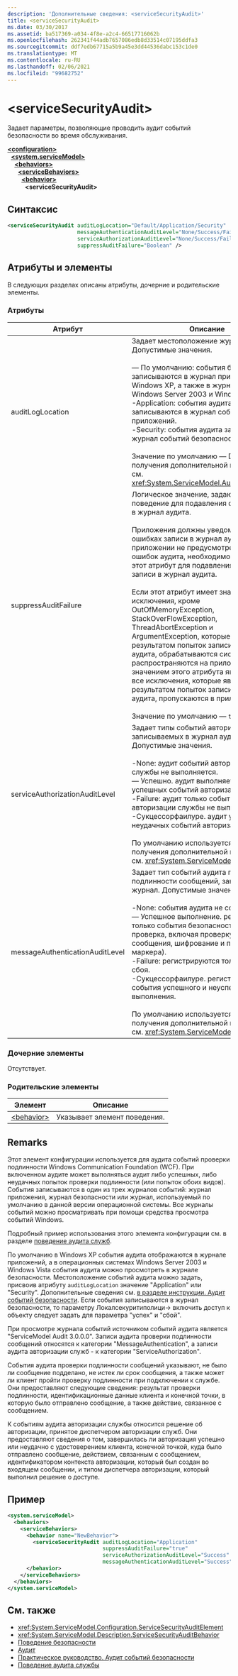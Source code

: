 ```yaml
---
description: 'Дополнительные сведения: <serviceSecurityAudit>'
title: <serviceSecurityAudit>
ms.date: 03/30/2017
ms.assetid: ba517369-a034-4f8e-a2c4-66517716062b
ms.openlocfilehash: 262341f44adb7657086edb8d33514c07195ddfa3
ms.sourcegitcommit: ddf7edb67715a5b9a45e3dd44536dabc153c1de0
ms.translationtype: MT
ms.contentlocale: ru-RU
ms.lasthandoff: 02/06/2021
ms.locfileid: "99682752"
---
```

# \<serviceSecurityAudit>

Задает параметры, позволяющие проводить аудит событий безопасности во время обслуживания.  
  
[**\<configuration>**](../configuration-element.md)\
&nbsp;&nbsp;[**\<system.serviceModel>**](system-servicemodel.md)\
&nbsp;&nbsp;&nbsp;&nbsp;[**\<behaviors>**](behaviors.md)\
&nbsp;&nbsp;&nbsp;&nbsp;&nbsp;&nbsp;[**\<serviceBehaviors>**](servicebehaviors.md)\
&nbsp;&nbsp;&nbsp;&nbsp;&nbsp;&nbsp;&nbsp;&nbsp;[**\<behavior>**](behavior-of-servicebehaviors.md)\
&nbsp;&nbsp;&nbsp;&nbsp;&nbsp;&nbsp;&nbsp;&nbsp;&nbsp;&nbsp;**\<serviceSecurityAudit>**  
  
## <a name="syntax"></a>Синтаксис  
  
```xml  
<serviceSecurityAudit auditLogLocation="Default/Application/Security"
                      messageAuthenticationAuditLevel="None/Success/Failure/SuccessOrFailure"
                      serviceAuthorizationAuditLevel="None/Success/Failure/SuccessOrFailure"
                      suppressAuditFailure="Boolean" />
```  
  
## <a name="attributes-and-elements"></a>Атрибуты и элементы  

 В следующих разделах описаны атрибуты, дочерние и родительские элементы.  
  
### <a name="attributes"></a>Атрибуты  
  
|Атрибут|Описание|  
|---------------|-----------------|  
|auditLogLocation|Задает местоположение журнала аудита. Допустимые значения.<br /><br /> — По умолчанию: события безопасности записываются в журнал приложений в Windows XP, а также в журнал событий в Windows Server 2003 и Windows Vista.<br />-Application: события аудита записываются в журнал событий приложений.<br />-Security: события аудита записываются в журнал событий безопасности.<br /><br /> Значение по умолчанию — Default. Для получения дополнительной информации см. <xref:System.ServiceModel.AuditLogLocation>.|  
|suppressAuditFailure|Логическое значение, задающее поведение для подавления ошибок записи в журнал аудита.<br /><br /> Приложения должны уведомляться об ошибках записи в журнал аудита. Если в приложении не предусмотрена обработка ошибок аудита, необходимо использовать этот атрибут для подавления ошибок записи в журнал аудита.<br /><br /> Если этот атрибут имеет значение `true`, исключения, кроме OutOfMemoryException, StackOverFlowException, ThreadAbortException и ArgumentException, которые являются результатом попыток записи событий аудита, обрабатываются системой и не распространяются на приложение. Если значением этого атрибута является `false`, все исключения, которые являются результатом попыток записи событий аудита, пропускаются в приложение.<br /><br /> Значение по умолчанию — `true`.|  
|serviceAuthorizationAuditLevel|Задает типы событий авторизации, записываемых в журнал аудита. Допустимые значения.<br /><br /> -None: аудит событий авторизации службы не выполняется.<br />— Успешно. аудит выполняется только для успешных событий авторизации службы.<br />-Failure: аудит только событий авторизации службы не выполняется.<br />-Сукцессорфаилуре. аудит успешных и неудачных событий авторизации службы.<br /><br /> По умолчанию используется None. Для получения дополнительной информации см. <xref:System.ServiceModel.AuditLevel>.|  
|messageAuthenticationAuditLevel|Задает тип событий аудита проверки подлинности сообщений, заносимых в журнал. Допустимые значения.<br /><br /> -None: события аудита не создаются.<br />— Успешное выполнение. регистрируются только события безопасности (полная проверка, включая проверку подписи сообщения, шифрование и проверка маркера).<br />-Failure: регистрируются только события сбоя.<br />-Сукцессорфаилуре. регистрируются события успешного и неуспешного выполнения.<br /><br /> По умолчанию используется None. Для получения дополнительной информации см. <xref:System.ServiceModel.AuditLevel>.|  
  
### <a name="child-elements"></a>Дочерние элементы  

 Отсутствует.  
  
### <a name="parent-elements"></a>Родительские элементы  
  
|Элемент|Описание|  
|-------------|-----------------|  
|[\<behavior>](behavior-of-endpointbehaviors.md)|Указывает элемент поведения.|  
  
## <a name="remarks"></a>Remarks  

 Этот элемент конфигурации используется для аудита событий проверки подлинности Windows Communication Foundation (WCF). При включенном аудите может выполняться аудит либо успешных, либо неудачных попыток проверки подлинности (или попыток обоих видов). События записываются в один из трех журналов событий: журнал приложения, журнал безопасности или журнал, используемый по умолчанию в данной версии операционной системы. Все журналы событий можно просматривать при помощи средства просмотра событий Windows.  
  
 Подробный пример использования этого элемента конфигурации см. в разделе [поведение аудита служб](../../../wcf/samples/service-auditing-behavior.md).  
  
 По умолчанию в Windows XP события аудита отображаются в журнале приложений, а в операционных системах Windows Server 2003 и Windows Vista события аудита можно просмотреть в журнале безопасности. Местоположение событий аудита можно задать, присвоив атрибуту `auditLogLocation` значение "Application" или "Security". Дополнительные сведения см. [в разделе инструкции. Аудит событий безопасности](../../../wcf/feature-details/how-to-audit-wcf-security-events.md). Если события записываются в журнал безопасности, то параметру Локалсекуритиполици-> включить доступ к объекту следует задать для параметра "успех" и "сбой".  
  
 При просмотре журнала событий источником событий аудита является "ServiceModel Audit 3.0.0.0". Записи аудита проверки подлинности сообщений относятся к категории "MessageAuthentication", а записи аудита авторизации служб - к категории "ServiceAuthorization".  
  
 События аудита проверки подлинности сообщений указывают, не было ли сообщение подделано, не истек ли срок сообщения, а также может ли клиент пройти проверку подлинности при подключении к службе. Они предоставляют следующие сведения: результат проверки подлинности, идентификационные данные клиента и конечной точки, в которую было отправлено сообщение, а также действие, связанное с сообщением.  
  
 К событиям аудита авторизации службы относится решение об авторизации, принятое диспетчером авторизации служб. Они предоставляют сведения о том, завершилась ли авторизация успешно или неудачно с удостоверением клиента, конечной точкой, куда было отправлено сообщение, действием, связанным с сообщением, идентификатором контекста авторизации, который был создан во входящем сообщении, и типом диспетчера авторизации, который выполнил решение о доступе.  
  
## <a name="example"></a>Пример  
  
```xml  
<system.serviceModel>
  <behaviors>
    <serviceBehaviors>
      <behavior name="NewBehavior">
        <serviceSecurityAudit auditLogLocation="Application"
                              suppressAuditFailure="true"
                              serviceAuthorizationAuditLevel="Success"
                              messageAuthenticationAuditLevel="Success" />
      </behavior>
    </serviceBehaviors>
  </behaviors>
</system.serviceModel>
```  
  
## <a name="see-also"></a>См. также

- <xref:System.ServiceModel.Configuration.ServiceSecurityAuditElement>
- <xref:System.ServiceModel.Description.ServiceSecurityAuditBehavior>
- [Поведение безопасности](../../../wcf/feature-details/security-behaviors-in-wcf.md)
- [Аудит](../../../wcf/feature-details/auditing-security-events.md)
- [Практическое руководство. Аудит событий безопасности](../../../wcf/feature-details/how-to-audit-wcf-security-events.md)
- [Поведение аудита службы](../../../wcf/samples/service-auditing-behavior.md)
